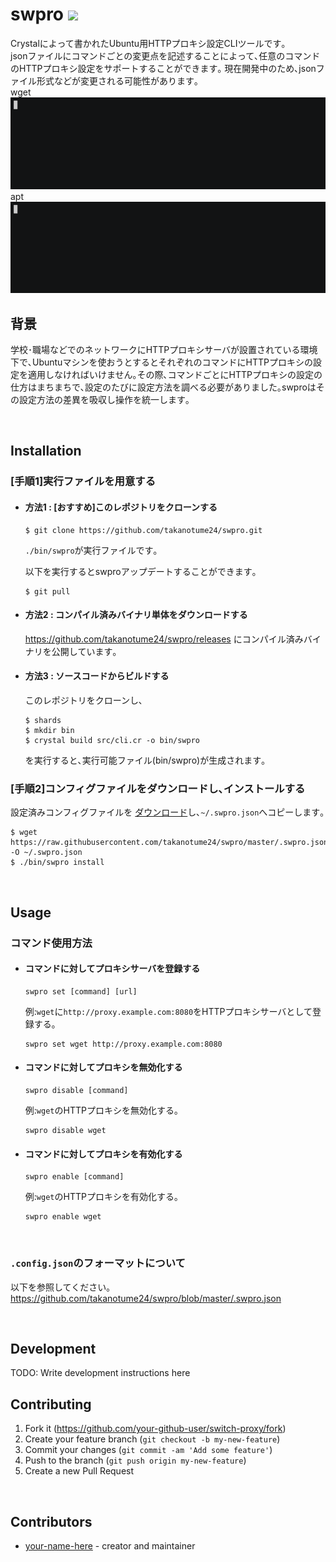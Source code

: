 # swpro ![](https://github.com/takanotume24/swpro/workflows/Crystal%20CI/badge.svg)
Crystalによって書かれたUbuntu用HTTPプロキシ設定CLIツールです｡    
jsonファイルにコマンドごとの変更点を記述することによって､任意のコマンドのHTTPプロキシ設定をサポートすることができます｡
現在開発中のため､jsonファイル形式などが変更される可能性があります｡
<br/>
wget  
![](https://raw.githubusercontent.com/takanotume24/swpro/master/gif/set.gif)
apt  
![](https://raw.githubusercontent.com/takanotume24/swpro/master/gif/apt.gif)
<br/>

## 背景
学校･職場などでのネットワークにHTTPプロキシサーバが設置されている環境下で､Ubuntuマシンを使おうとするとそれぞれのコマンドにHTTPプロキシの設定を適用しなければいけません｡その際､コマンドごとにHTTPプロキシの設定の仕方はまちまちで､設定のたびに設定方法を調べる必要がありました｡swproはその設定方法の差異を吸収し操作を統一します｡

<br/>

## Installation
### [手順1]実行ファイルを用意する
- #### 方法1 : [おすすめ]このレポジトリをクローンする
   ```
   $ git clone https://github.com/takanotume24/swpro.git
   ```
   ``./bin/swpro``が実行ファイルです｡

   以下を実行するとswproアップデートすることができます｡
   ```
   $ git pull
   ```

- #### 方法2 : コンパイル済みバイナリ単体をダウンロードする
   https://github.com/takanotume24/swpro/releases にコンパイル済みバイナリを公開しています｡

- #### 方法3 : ソースコードからビルドする
   このレポジトリをクローンし､
   ```
   $ shards
   $ mkdir bin
   $ crystal build src/cli.cr -o bin/swpro
   ```
   を実行すると､実行可能ファイル(bin/swpro)が生成されます｡

### [手順2]コンフィグファイルをダウンロードし､インストールする
   設定済みコンフィグファイルを  [ダウンロード](https://raw.githubusercontent.com/takanotume24/swpro/master/.swpro.json)し､``~/.swpro.json``へコピーします｡
   ```
   $ wget https://raw.githubusercontent.com/takanotume24/swpro/master/.swpro.json -O ~/.swpro.json
   $ ./bin/swpro install
   ```

<br/>


## Usage
### コマンド使用方法


- #### コマンドに対してプロキシサーバを登録する
   ```
   swpro set [command] [url]
   ```
   例:``wget``に``http://proxy.example.com:8080``をHTTPプロキシサーバとして登録する｡  
   ```
   swpro set wget http://proxy.example.com:8080
   ```
- #### コマンドに対してプロキシを無効化する
   ```
   swpro disable [command]
   ```
   例:``wget``のHTTPプロキシを無効化する｡
   ```
   swpro disable wget
   ```
- #### コマンドに対してプロキシを有効化する
   ```
   swpro enable [command]
   ```
   例:``wget``のHTTPプロキシを有効化する｡
   ```
   swpro enable wget
   ```
<br/>


### ``.config.json``のフォーマットについて
以下を参照してください｡  
https://github.com/takanotume24/swpro/blob/master/.swpro.json

<br/>

## Development

TODO: Write development instructions here
<br/>

## Contributing

1. Fork it (<https://github.com/your-github-user/switch-proxy/fork>)
2. Create your feature branch (`git checkout -b my-new-feature`)
3. Commit your changes (`git commit -am 'Add some feature'`)
4. Push to the branch (`git push origin my-new-feature`)
5. Create a new Pull Request
<br/>

## Contributors

- [your-name-here](https://github.com/your-github-user) - creator and maintainer
